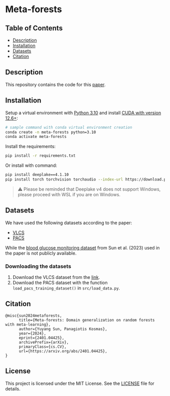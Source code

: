 # Meta-forests

## Table of Contents

- [Description](#description)
- [Installation](#installation)
- [Datasets](#datasets)
- [Citation](#citation)

## Description

This repository contains the code for this [paper](https://arxiv.org/abs/2401.04425).

## Installation

Setup a virtual environment with [Python 3.10](https://www.python.org/downloads/) and install [CUDA with version 12.6+](https://developer.nvidia.com/cuda-toolkit):
```bash
# sample command with conda virtual environment creation
conda create -n meta-forests python=3.10
conda activate meta-forests
```

Install the requirements:
```bash
pip install -r requirements.txt
```

Or install with command:
```bash
pip install deeplake==4.1.10
pip install torch torchvision torchaudio --index-url https://download.pytorch.org/whl/cu126
```

> ⚠️ Please be reminded that Deeplake v4 does not support Windows, please proceed with WSL if you are on Windows.

## Datasets

We have used the following datasets according to the paper:
- [VLCS](https://github.com/belaalb/G2DM#download-vlcs)
- [PACS](https://domaingeneralization.github.io/#data)

While the [blood glucose monitoring dataset](https://ieeexplore.ieee.org/document/10181112) from Sun et al. (2023) used in the paper is not publicly available.

### Downloading the datasets

1. Download the VLCS dataset from the [link](http://www.mediafire.com/file/7yv132lgn1v267r/vlcs.tar.gz/file).
2. Download the PACS dataset with the function `load_pacs_training_dataset()` in `src/load_data.py`.

## Citation

```
@misc{sun2024metaforests,
      title={Meta-forests: Domain generalization on random forests with meta-learning}, 
      author={Yuyang Sun, Panagiotis Kosmas},
      year={2024},
      eprint={2401.04425},
      archivePrefix={arXiv},
      primaryClass={cs.CV},
      url={https://arxiv.org/abs/2401.04425}, 
}
```

## License

This project is licensed under the MIT License. See the [LICENSE](LICENSE) file for details.
